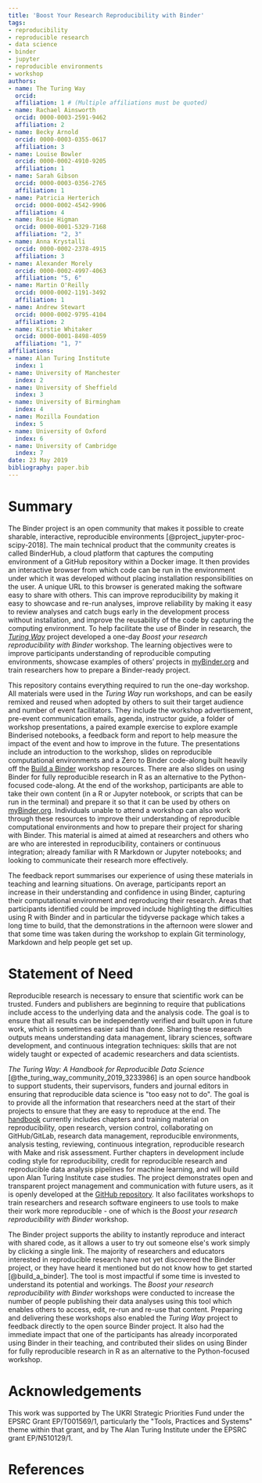 ```yaml
---
title: 'Boost Your Research Reproducibility with Binder'
tags:
- reproducibility
- reproducible research
- data science
- binder
- jupyter
- reproducible environments
- workshop
authors:
- name: The Turing Way
  orcid:
  affiliation: 1 # (Multiple affiliations must be quoted)
- name: Rachael Ainsworth
  orcid: 0000-0003-2591-9462
  affiliation: 2
- name: Becky Arnold
  orcid: 0000-0003-0355-0617
  affiliation: 3
- name: Louise Bowler
  orcid: 0000-0002-4910-9205
  affiliation: 1
- name: Sarah Gibson
  orcid: 0000-0003-0356-2765
  affiliation: 1
- name: Patricia Herterich
  orcid: 0000-0002-4542-9906
  affiliation: 4
- name: Rosie Higman
  orcid: 0000-0001-5329-7168
  affiliation: "2, 3"
- name: Anna Krystalli
  orcid: 0000-0002-2378-4915
  affiliation: 3
- name: Alexander Morely
  orcid: 0000-0002-4997-4063
  affiliation: "5, 6"
- name: Martin O'Reilly
  orcid: 0000-0002-1191-3492
  affiliation: 1
- name: Andrew Stewart
  orcid: 0000-0002-9795-4104
  affiliation: 2
- name: Kirstie Whitaker
  orcid: 0000-0001-8498-4059
  affiliation: "1, 7"
affiliations:
- name: Alan Turing Institute
  index: 1
- name: University of Manchester
  index: 2
- name: University of Sheffield
  index: 3
- name: University of Birmingham
  index: 4
- name: Mozilla Foundation
  index: 5
- name: University of Oxford
  index: 6
- name: University of Cambridge
  index: 7
date: 23 May 2019
bibliography: paper.bib
---
```


# Summary

The Binder project is an open community that makes it possible to create sharable, interactive, reproducible environments [@project_jupyter-proc-scipy-2018].
The main technical product that the community creates is called BinderHub, a cloud platform that captures the computing environment of a GitHub repository within a Docker image.
It then provides an interactive browser from which code can be run in the environment under which it was developed without placing installation responsibilities on the user.
A unique URL to this browser is generated making the software easy to share with others.
This can improve reproducibility by making it easy to showcase and re-run analyses, improve reliability by making it easy to review analyses and catch bugs early in the development process without installation, and improve the reusability of the code by capturing the computing environment.
To help facilitate the use of Binder in research, the *[Turing Way](https://github.com/alan-turing-institute/the-turing-way)* project developed a one-day *Boost your research reproducibility with Binder* workshop.
The learning objectives were to improve participants understanding of reproducible computing environments, showcase examples of others’ projects in [myBinder.org](https://mybinder.org/) and train researchers how to prepare a Binder-ready project.

This repository contains everything required to run the one-day workshop.
All materials were used in the *Turing Way* run workshops, and can be easily remixed and reused when adopted by others to suit their target audience and number of event facilitators.
They include the workshop advertisement, pre-event communication emails, agenda, instructor guide, a folder of workshop presentations, a paired example exercise to explore example Binderised notebooks, a feedback form and report to help measure the impact of the event and how to improve in the future.
The presentations include an introduction to the workshop, slides on reproducible computational environments and a Zero to Binder code-along built heavily off the [Build a Binder](https://build-a-binder.github.io/) workshop resources.
There are also slides on using Binder for fully reproducible research in R as an alternative to the Python-focused code-along.
At the end of the workshop, participants are able to take their own content (in a R or Jupyter notebook, or scripts that can be run in the terminal) and prepare it so that it can be used by others on [myBinder.org](https://mybinder.org/).
Individuals unable to attend a workshop can also work through these resources to improve their understanding of reproducible computational environments and how to prepare their project for sharing with Binder.
This material is aimed at aimed at researchers and others who are who are interested in reproducibility, containers or continuous integration; already familiar with R Markdown or Jupyter notebooks; and looking to communicate their research more effectively.

The feedback report summarises our experience of using these materials in teaching and learning situations. On average, participants report an increase  in their understanding and confidence in using Binder, capturing their computational environment and reproducing their research. Areas that participants identified could be improved include highlighting the difficulties using R with Binder and in particular the tidyverse package which takes a long time to build, that the demonstrations in the afternoon were slower and that some time was taken during the workshop to explain Git terminology,  Markdown and help people get set up.

# Statement of Need

Reproducible research is necessary to ensure that scientific work can be trusted.
Funders and publishers are beginning to require that publications include access to the underlying data and the analysis code.
The goal is to ensure that all results can be independently verified and built upon in future work, which is sometimes easier said than done.
Sharing these research outputs means understanding data management, library sciences, software development, and continuous integration techniques: skills that are not widely taught or expected of academic researchers and data scientists.

*The Turing Way: A Handbook for Reproducible Data Science* [@the_turing_way_community_2019_3233986] is an open source handbook to support students, their supervisors, funders and journal editors in ensuring that reproducible data science is "too easy not to do".
The goal is to provide all the information that researchers need at the start of their projects to ensure that they are easy to reproduce at the end.
The [handbook](https://the-turing-way.netlify.com) currently includes chapters and training material on reproducibility, open research, version control, collaborating on GitHub/GitLab, research data management, reproducible environments, analysis testing, reviewing, continuous integration, reproducible research with Make and risk assessment.
Further chapters in development include coding style for reproducibility, credit for reproducible research and reproducible data analysis pipelines for machine learning, and will build upon Alan Turing Institute case studies.
The project demonstrates open and transparent project management and communication with future users, as it is openly developed at the [GitHub repository](https://github.com/alan-turing-institute/the-turing-way).
It also facilitates workshops to train researchers and research software engineers to use tools to make their work more reproducible - one of which is the *Boost your research reproducibility with Binder* workshop.

The Binder project supports the ability to instantly reproduce and interact with shared code, as it allows a user to try out someone else's work simply by clicking a single link.
The majority of researchers and educators interested in reproducible research have not yet discovered the Binder project, or they have heard it mentioned but do not know how to get started [@build_a_binder].
The tool is most impactful if some time is invested to understand its potential and workings.
The *Boost your research reproducibility with Binder* workshops were conducted to increase the number of people publishing their data analyses using this tool which enables others to access, edit, re-run and re-use that content.
Preparing and delivering these workshops also enabled the *Turing Way* project to feedback directly to the open source Binder project.
It also had the immediate impact that one of the participants has already incorporated using Binder in their teaching, and contributed their slides on using Binder for fully reproducible research in R as an alternative to the Python-focused workshop.

# Acknowledgements

This work was supported by The UKRI Strategic Priorities Fund under the EPSRC Grant EP/T001569/1, particularly the "Tools, Practices and Systems" theme within that grant, and by The Alan Turing Institute under the EPSRC grant EP/N510129/1.


# References
